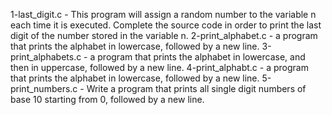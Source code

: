 1-last_digit.c - This program will assign a random number to the variable n each time it is executed. Complete the source code in order to print the last digit of the number stored in the variable n.
2-print_alphabet.c - a program that prints the alphabet in lowercase, followed by a new line.
3-print_alphabets.c -  a program that prints the alphabet in lowercase, and then in uppercase, followed by a new line.
4-print_alphabt.c - a program that prints the alphabet in lowercase, followed by a new line.
5-print_numbers.c - Write a program that prints all single digit numbers of base 10 starting from 0, followed by a new line.
